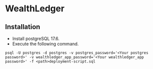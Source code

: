 # WealthLedger

## Installation
- Install postgreSQL 17.6.
- Execute the following command.

```
psql -U postgres -d postgres -v postgres_password='<Your postgres password>' -v wealthledger_app_password='<Your wealthledger_app password>' -f <path>deployment-script.sql
```
